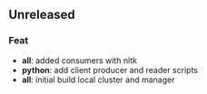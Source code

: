 ## Unreleased

### Feat

- **all**: added consumers with nltk
- **python**: add client producer and reader scripts
- **all**: initial build local cluster and manager
